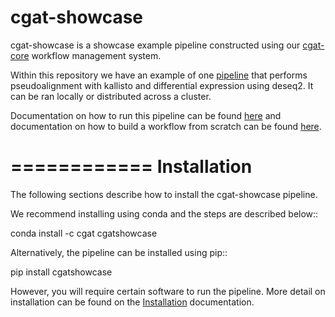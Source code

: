 # cgat-showcase

cgat-showcase is a showcase example pipeline constructed using our [cgat-core](https://github.com/cgat-developers/cgat-core) workflow management system.

Within this repository we have an example of one [pipeline](https://github.com/cgat-developers/cgat-showcase/blob/master/cgatshowcase/pipeline_transdiffexprs.py) that performs pseudoalignment
with kallisto and differential expression using deseq2. It can be ran locally or distributed across a cluster.

Documentation on how to run this pipeline can be found [here](https://cgat-showcase.readthedocs.io/en/latest/) and documentation on how
to build a workflow from scratch can be found [here](https://cgat-core.readthedocs.io/en/latest/defining_workflow/Tutorial.html).


============
Installation
============

The following sections describe how to install the cgat-showcase pipeline.

We recommend installing using conda and the steps are described below::

   conda install -c cgat cgatshowcase

Alternatively, the pipeline can be installed using pip::

   pip install cgatshowcase

However, you will require certain software to run the pipeline. More detail on installation can be found on the [Installation](https://cgat-showcase.readthedocs.io/en/latest/getting_started/Installation.html) documentation.
